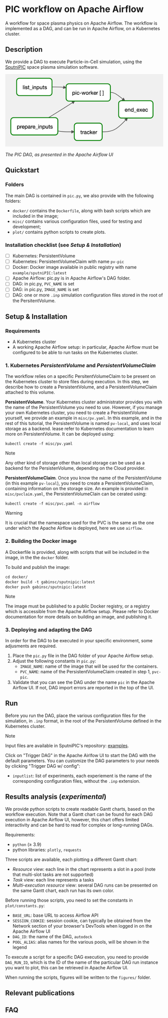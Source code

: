 # PIC workflow on Apache Airflow
A workflow for space plasma physics on Apache Airflow. The workflow is implemented as a DAG, and can be run in Apache Airflow, on a Kubernetes cluster.

## Description
We provide a DAG to execute Particle-in-Cell simulation, using the [SputniPIC](https://github.com/KTH-HPC/sputniPIC) space plasma simulation software.

![PIC DAG in Apache Airflow UI](screenshot_workflow.png "Screenshot of the DAG in Apache Airflow")

*The PIC DAG, as presented in the Apache Airflow UI*

## Quickstart

### Folders
The main DAG is contained in `pic.py`, we also provide with the following folders:
- `docker/` contains the `Dockerfile`, along with bash scripts which are included in the image;
- `misc/` contains various configuration files, used for testing and development;
- `plot/` contains python scripts to create plots.

### Installation checklist (see _Setup & Installation_)
- [ ] Kubernetes: PersistentVolume 
- [ ] Kubernetes: PersistentVolumeClaim with name `pv-pic`
- [ ] Docker: Docker image available in public registry with name `example/sputniPIC:latest`
- [ ] Apache Airflow: pic.py is in Apache Airflow's DAG folder. 
- [ ] DAG: in pic.py, `PVC_NAME` is set
- [ ] DAG: in pic.py, `IMAGE_NAME` is set
- [ ] DAG: one or more `.inp` simulation configuration files stored in the root of the PersitentVolume.

## Setup & Installation
### Requirements
- A Kubernetes cluster
- A working Apache Airflow setup: in particular, Apache Airflow must be configured to be able to run tasks on the Kubernetes cluster.

### 1. Kubernetes _PersistentVolume_ and _PersistentVolumeClaim_
The workflow relies on a specific PersitentVolumeClaim to be present on the Kubernetes cluster to store files during execution. In this step, we describe how to create a PersistentVolume, and a PersistentVolumeClaim attached to this volume.

**PersistentVolume**.
Your Kubernetes cluster administrator provides you with the name of the PersistentVolume you need to use.
However, if you manage your own Kubernetes cluster, you need to create a PersistentVolume yourself, we provide an example in `misc/pv.yaml`.
In this example, and in the rest of this tutorial, the PersistentVolume is named `pv-local`, and uses local storage as a backend. 
lease refer to Kubernetes documentation to learn more on PersistentVolume.
It can be deployed using:

```
kubectl create -f misc/pv.yaml
```

> [!NOTE]  
> Any other kind of storage other than local storage can be used as a backend for the PersistenVolume, depending on the Cloud provider.


**PersistentVolumeClaim**.
Once you know the name of the PersistentVolume (in this example `pv-local`), you need to create a PersistentVolumeClaim, containing information on the storage size.
An example is provided in `misc/pvclaim.yaml`, the PersistentVolumeClain can be cerated using:

```
kubectl create -f misc/pvc.yaml -n airflow
```

> [!WARNING]  
> It is crucial that the namespace used for the PVC is the same as the one under which the Apache Airflow is deployed, here we use `airflow`.

### 2. Building the Docker image
A Dockerfile is provided, along with scripts that will be included in the image, in the the `docker` folder.

To build and publish the image:
```
cd docker/
docker build -t gabinsc/sputnipic:latest
docker push gabinsc/sputnipic:latest
```

> [!NOTE]
> The image must be published to a public Docker registry, or a registry which is accessible from the Apache Airflow setup.
> Please refer to Docker documentation for more details on building an image, and publishing it.

### 3. Deploying and adapting the DAG
In order for the DAG to be executed in your specific environment, some adjusments are required.

1. Place the `pic.py` file in the DAG folder of your Apache Airflow setup.
2. Adjust the following constants in `pic.py`:
    - `IMAGE_NAME`: name of the image that will be used for the containers.
    - `PVC_NAME`: name of the PersistentVolumeClaim created in step 1, `pvc-pic`.
3. Validate that you can see the DAG under the name `pic` in the Apache Airflow UI. If not, DAG import errors are reported in the top of the UI.

## Run
Before you run the DAG, place the various configuration files for the simulation, in `.inp` format, in the root of the PersistentVolume defined in the Kubernetes cluster.

> [!NOTE]  
> Input files are available in SputniPIC's repository: [examples](https://github.com/KTH-HPC/sputniPIC/tree/main/inputfiles).

Click on "Trigger DAG" in the Apache Airlfow UI to start the DAG with the default parameters. You can customize the DAG parameters to your needs by clicking "Trigger DAG w/ config":
- `inputlist`: list of experiments, each experiement is the name of the corresponding configuration files, without the `.inp` extension.

## Results analysis (_experimental_)

We provide python scripts to create readable Gantt charts, based on the workflow execution. Note that a Gantt chart can be found for each DAG execution in Apache Airflow UI, however, this chart offers limited interactivity and can be hard to read for complex or long-running DAGs.

Requirements:
- `python` (&ge; 3.9)
- python libraries: `plotly`, `requests`

Three scripts are available, each plotting a different Gantt chart:
- _Resource_ view: each line in the chart represents a slot in a pool (note that multi-slot tasks are not supported)
- _Task_ view: each line represents a tasks
- _Multi-execution resource_ view: several DAG runs can be presented on the same Gantt chart, each run has its own color.

Before running those scripts, you need to set the constants in `plot/constants.py`:
- `BASE_URL`: base URL to access Airflow API
- `SESSION_COOKIE`: session cookie, can typically be obtained from the Network section of your browser's DevTools when logged in on the Apache Airflow UI
- `DAG_ID`: the name of the DAG, `autodock`
- `POOL_ALIAS`: alias names for the various pools, will be shown in the legend

To execute a script for a specific DAG execution, you need to provide `DAG_RUN_ID`, which is the ID of the name of the particular DAG run instance you want to plot, this can be retrieved in Apache Airflow UI.

When running the scripts, figures will be written to the `figures/` folder.

## Relevant publications

## FAQ
